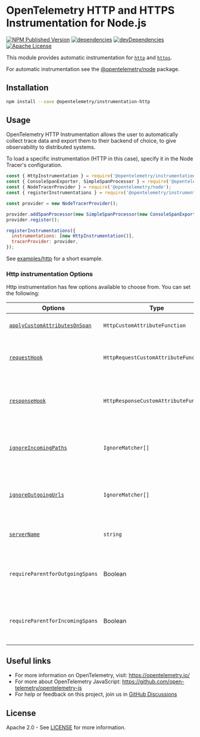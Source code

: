 # OpenTelemetry HTTP and HTTPS Instrumentation for Node.js

[![NPM Published Version][npm-img]][npm-url]
[![dependencies][dependencies-image]][dependencies-url]
[![devDependencies][devDependencies-image]][devDependencies-url]
[![Apache License][license-image]][license-image]

This module provides automatic instrumentation for [`http`](https://nodejs.org/api/http.html) and [`https`](https://nodejs.org/api/https.html).

For automatic instrumentation see the
[@opentelemetry/node](https://github.com/open-telemetry/opentelemetry-js/tree/main/packages/opentelemetry-node) package.

## Installation

```bash
npm install --save @opentelemetry/instrumentation-http
```

## Usage

OpenTelemetry HTTP Instrumentation allows the user to automatically collect trace data and export them to their backend of choice, to give observability to distributed systems.

To load a specific instrumentation (HTTP in this case), specify it in the Node Tracer's configuration.

```js
const { HttpInstrumentation } = require('@opentelemetry/instrumentation-http');
const { ConsoleSpanExporter, SimpleSpanProcessor } = require('@opentelemetry/tracing');
const { NodeTracerProvider } = require('@opentelemetry/node');
const { registerInstrumentations } = require('@opentelemetry/instrumentation');

const provider = new NodeTracerProvider();

provider.addSpanProcessor(new SimpleSpanProcessor(new ConsoleSpanExporter()));
provider.register();

registerInstrumentations({
  instrumentations: [new HttpInstrumentation()],
  tracerProvider: provider,
});

```

See [examples/http](https://github.com/open-telemetry/opentelemetry-js/tree/main/examples/http) for a short example.

### Http instrumentation Options

Http instrumentation has few options available to choose from. You can set the following:

| Options | Type | Description |
| ------- | ---- | ----------- |
| [`applyCustomAttributesOnSpan`](https://github.com/open-telemetry/opentelemetry-js/blob/main/packages/opentelemetry-instrumentation-http/src/types.ts#L79) | `HttpCustomAttributeFunction` | Function for adding custom attributes |
| [`requestHook`](https://github.com/open-telemetry/opentelemetry-js/blob/main/packages/opentelemetry-instrumentation-http/src/types.ts#81) | `HttpRequestCustomAttributeFunction` | Function for adding custom attributes before request is handled |
| [`responseHook`](https://github.com/open-telemetry/opentelemetry-js/blob/main/packages/opentelemetry-instrumentation-http/src/types.ts#L83) | `HttpResponseCustomAttributeFunction` | Function for adding custom attributes before response is handled |
| [`ignoreIncomingPaths`](https://github.com/open-telemetry/opentelemetry-js/blob/main/packages/opentelemetry-instrumentation-http/src/types.ts#L75) | `IgnoreMatcher[]` | Http instrumentation will not trace all incoming requests that match paths |
| [`ignoreOutgoingUrls`](https://github.com/open-telemetry/opentelemetry-js/blob/main/packages/opentelemetry-instrumentation-http/src/types.ts#L77) | `IgnoreMatcher[]` | Http instrumentation will not trace all outgoing requests that match urls |
| [`serverName`](https://github.com/open-telemetry/opentelemetry-js/blob/main/packages/opentelemetry-instrumentation-http/src/types.ts#L85) | `string` | The primary server name of the matched virtual host. |
| `requireParentforOutgoingSpans` | Boolean | Require that is a parent span to create new span for outgoing requests. |
| `requireParentforIncomingSpans` | Boolean | Require that is a parent span to create new span for incoming requests. |

## Useful links

- For more information on OpenTelemetry, visit: <https://opentelemetry.io/>
- For more about OpenTelemetry JavaScript: <https://github.com/open-telemetry/opentelemetry-js>
- For help or feedback on this project, join us in [GitHub Discussions][discussions-url]

## License

Apache 2.0 - See [LICENSE][license-url] for more information.

[discussions-url]: https://github.com/open-telemetry/opentelemetry-js/discussions
[license-url]: https://github.com/open-telemetry/opentelemetry-js/blob/main/LICENSE
[license-image]: https://img.shields.io/badge/license-Apache_2.0-green.svg?style=flat
[dependencies-image]: https://status.david-dm.org/gh/open-telemetry/opentelemetry-js.svg?path=packages%2Fopentelemetry-instrumentation-http
[dependencies-url]: https://david-dm.org/open-telemetry/opentelemetry-js?path=packages%2Fopentelemetry-instrumentation-http
[devDependencies-image]: https://status.david-dm.org/gh/open-telemetry/opentelemetry-js.svg?path=packages%2Fopentelemetry-instrumentation-http&type=dev
[devDependencies-url]: https://david-dm.org/open-telemetry/opentelemetry-js?path=packages%2Fopentelemetry-instrumentation-http&type=dev
[npm-url]: https://www.npmjs.com/package/@opentelemetry/instrumentation-http
[npm-img]: https://badge.fury.io/js/%40opentelemetry%2Finstrumentation-http.svg
